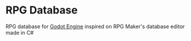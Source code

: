 # RPG Database

RPG database for [Godot Engine](https://godotengine.org) inspired on RPG Maker's database editor made in C#
